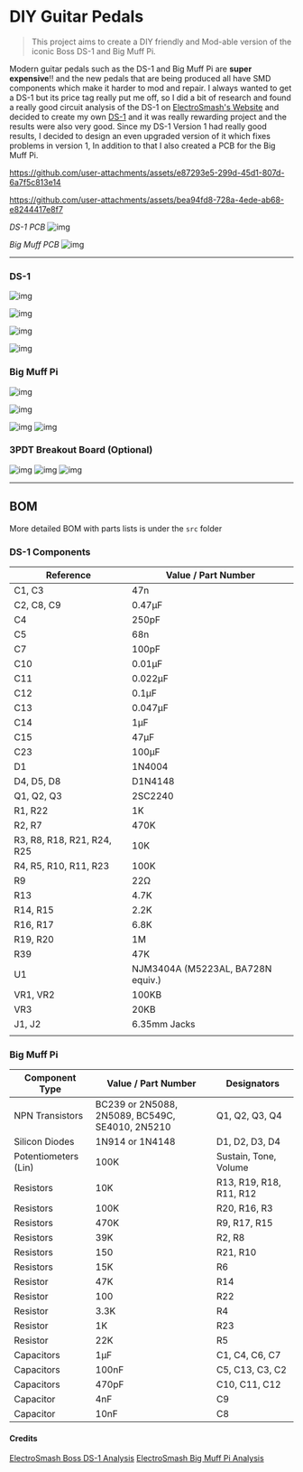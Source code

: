 # DIY Guitar Pedals

>This project aims to create a DIY friendly and Mod-able version of  the iconic Boss DS-1 and Big Muff Pi.

Modern guitar pedals such as the DS-1 and Big Muff Pi are **super expensive**!! and the new pedals that are being produced all have SMD components which make it harder to mod and repair. I always wanted to get a DS-1 but its price tag really put me off, so I did a bit of research and found a really good circuit analysis of the DS-1 on [ElectroSmash's Website](https://www.electrosmash.com/boss-ds1-analysis) and decided to create my own [DS-1](https://github.com/Outdatedcandy92/DistortionPedal) and it was really rewarding project and the results were also very good. 
Since my DS-1 Version 1 had really good results, I decided to design an even upgraded version of it which fixes problems in version 1, In addition to that I also created a PCB for the Big Muff Pi.





https://github.com/user-attachments/assets/e87293e5-299d-45d1-807d-6a7f5c813e14

https://github.com/user-attachments/assets/bea94fd8-728a-4ede-ab68-e8244417e8f7


*DS-1 PCB*
![img](https://hc-cdn.hel1.your-objectstorage.com/s/v3/a1b9ffed037abc444fab042f3a4400229bf7e716_20250719_181108.jpg)

*Big Muff PCB*
![img](https://hc-cdn.hel1.your-objectstorage.com/s/v3/b887e65a5c83b1924912c39876ea5a3a81818b0c_20250724_190411.jpg)





---

### DS-1

![img](https://hc-cdn.hel1.your-objectstorage.com/s/v3/07179d3eb6becedfd4422e3f37c7bbf639a91378_20250724_191526.jpg)

![img](https://hc-cdn.hel1.your-objectstorage.com/s/v3/6a99e1329f183502c543c42b5df1cb17409506b6_ds1.png)


![img](https://hc-cdn.hel1.your-objectstorage.com/s/v3/3d219760d81d5efcf9fcf327b9fafe8f66519aa1_image.png)

![img](https://hc-cdn.hel1.your-objectstorage.com/s/v3/511560b9d5453f81d7b74e594aad4638ee63918d_image.png)



### Big Muff Pi

![img](https://hc-cdn.hel1.your-objectstorage.com/s/v3/c8888a778247295a8d9f700a7b3baabe5e21d7f1_20250724_184247.jpg)

![img](https://hc-cdn.hel1.your-objectstorage.com/s/v3/0820a318a2f2bb218df37eedc8cd1c87d29187c7_biog_uff.png)

![img](https://hc-cdn.hel1.your-objectstorage.com/s/v3/05b99e2e0fc89bf58a42a6900fe9a9d7fbce08e7_image.png)
![img](https://hc-cdn.hel1.your-objectstorage.com/s/v3/bc20b4729c0d75fe8eeb1c3f438d2b05c71886d9_image.png)

### 3PDT Breakout Board (Optional)

![img](https://hc-cdn.hel1.your-objectstorage.com/s/v3/36c04b03d0087f0b28dd7b724f5a0eb13d02dab8_image.png)
![img](https://hc-cdn.hel1.your-objectstorage.com/s/v3/1a48bbef241dc3614f1828e7ed46d372c192b498_image.png)
![img](https://hc-cdn.hel1.your-objectstorage.com/s/v3/8c04008457cc388ee2a8fc55e68111c0a25c3e6b_image.png)


  ---
## BOM

More detailed BOM with parts lists is under the `src` folder 

### DS-1 Components
| **Reference**              | **Value / Part Number**           |
| -------------------------- | --------------------------------- |
| C1, C3                     | 47n                               |
| C2, C8, C9                 | 0.47µF                            |
| C4                         | 250pF                             |
| C5                         | 68n                               |
| C7                         | 100pF                             |
| C10                        | 0.01µF                            |
| C11                        | 0.022µF                           |
| C12                        | 0.1µF                             |
| C13                        | 0.047µF                           |
| C14                        | 1µF                               |
| C15                        | 47µF                              |
| C23                        | 100µF                             |
| D1                         | 1N4004                            |
| D4, D5, D8                 | D1N4148                           |
| Q1, Q2, Q3                 | 2SC2240                           |
| R1, R22                    | 1K                                |
| R2, R7                     | 470K                              |
| R3, R8, R18, R21, R24, R25 | 10K                               |
| R4, R5, R10, R11, R23      | 100K                              |
| R9                         | 22Ω                               |
| R13                        | 4.7K                              |
| R14, R15                   | 2.2K                              |
| R16, R17                   | 6.8K                              |
| R19, R20                   | 1M                                |
| R39                        | 47K                               |
| U1                         | NJM3404A (M5223AL, BA728N equiv.) |
| VR1, VR2                   | 100KB                             |
| VR3                        | 20KB                              |
| J1, J2                     | 6.35mm Jacks                      |
|                            |                                   |


### Big Muff Pi

| **Component Type**       | **Value / Part Number**                           | **Designators**                     |
|--------------------------|---------------------------------------------------|-------------------------------------|
| NPN Transistors          | BC239 or 2N5088, 2N5089, BC549C, SE4010, 2N5210   | Q1, Q2, Q3, Q4                      |
| Silicon Diodes           | 1N914 or 1N4148                                   | D1, D2, D3, D4                      |
| Potentiometers (Lin)     | 100K                                              | Sustain, Tone, Volume              |
| Resistors                | 10K                                               | R13, R19, R18, R11, R12            |
| Resistors                | 100K                                              | R20, R16, R3                       |
| Resistors                | 470K                                              | R9, R17, R15                       |
| Resistors                | 39K                                               | R2, R8                             |
| Resistors                | 150                                               | R21, R10                           |
| Resistors                | 15K                                               | R6                                 |
| Resistor                 | 47K                                               | R14                                |
| Resistor                 | 100                                               | R22                                |
| Resistor                 | 3.3K                                              | R4                                 |
| Resistor                 | 1K                                                | R23                                |
| Resistor                 | 22K                                               | R5                                 |
| Capacitors               | 1µF                                               | C1, C4, C6, C7                     |
| Capacitors               | 100nF                                             | C5, C13, C3, C2                    |
| Capacitors               | 470pF                                             | C10, C11, C12                      |
| Capacitor                | 4nF                                               | C9                                 |
| Capacitor                | 10nF                                              | C8                                 |









#### Credits

[ElectroSmash Boss DS-1 Analysis](https://www.electrosmash.com/boss-ds1-analysis)
[ElectroSmash Big Muff Pi Analysis](https://www.electrosmash.com/big-muff-pi-analysis)



  

